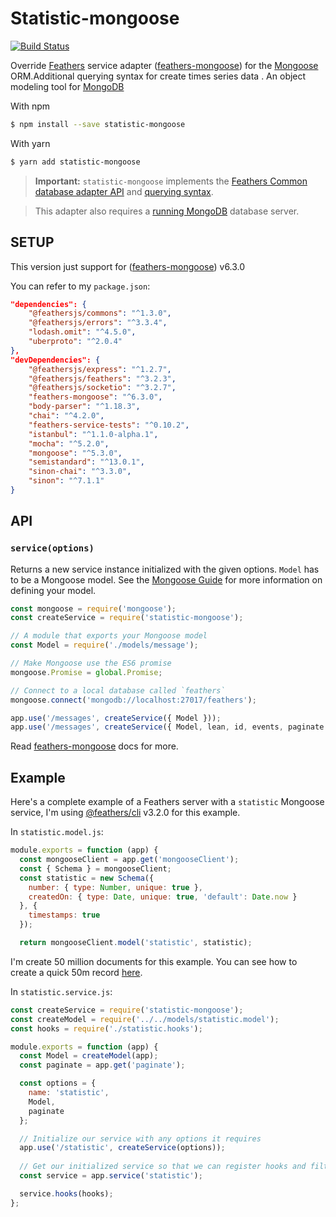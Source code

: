 # Statistic-mongoose

[![Build Status](https://travis-ci.org/feathersjs-ecosystem/feathers-mongoose.png?branch=master)](https://travis-ci.org/feathersjs-ecosystem/feathers-mongoose)

Override [Feathers](https://feathersjs.com) service adapter ([feathers-mongoose](https://github.com/feathersjs-ecosystem/feathers-mongoose)) for the [Mongoose](http://mongoosejs.com/) ORM.Additional querying syntax for create times series data . An object modeling tool for [MongoDB](https://www.mongodb.org/)

With npm
```bash
$ npm install --save statistic-mongoose
```

With yarn
```bash
$ yarn add statistic-mongoose
```

> __Important:__ `statistic-mongoose` implements the [Feathers Common database adapter API](https://docs.feathersjs.com/api/databases/common.html) and [querying syntax](https://docs.feathersjs.com/api/databases/querying.html).

> This adapter also requires a [running MongoDB](https://docs.mongodb.com/getting-started/shell/#) database server.


## SETUP

This version just support for ([feathers-mongoose](https://github.com/feathersjs-ecosystem/feathers-mongoose)) v6.3.0

You can refer to my `package.json`:

```json
"dependencies": {
    "@feathersjs/commons": "^1.3.0",
    "@feathersjs/errors": "^3.3.4",
    "lodash.omit": "^4.5.0",
    "uberproto": "^2.0.4"
},
"devDependencies": {
    "@feathersjs/express": "^1.2.7",
    "@feathersjs/feathers": "^3.2.3",
    "@feathersjs/socketio": "^3.2.7",
    "feathers-mongoose": "^6.3.0",
    "body-parser": "^1.18.3",
    "chai": "^4.2.0",
    "feathers-service-tests": "^0.10.2",
    "istanbul": "^1.1.0-alpha.1",
    "mocha": "^5.2.0",
    "mongoose": "^5.3.0",
    "semistandard": "^13.0.1",
    "sinon-chai": "^3.3.0",
    "sinon": "^7.1.1"
}
```

## API

### `service(options)`

Returns a new service instance initialized with the given options. `Model` has to be a Mongoose model. See the [Mongoose Guide](http://mongoosejs.com/docs/guide.html) for more information on defining your model.

```js
const mongoose = require('mongoose');
const createService = require('statistic-mongoose');

// A module that exports your Mongoose model
const Model = require('./models/message');

// Make Mongoose use the ES6 promise
mongoose.Promise = global.Promise;

// Connect to a local database called `feathers`
mongoose.connect('mongodb://localhost:27017/feathers');

app.use('/messages', createService({ Model }));
app.use('/messages', createService({ Model, lean, id, events, paginate }));
```

Read [feathers-mongoose](https://github.com/feathersjs-ecosystem/feathers-mongoose) docs for more. 

## Example

Here's a complete example of a Feathers server with a `statistic` Mongoose service, I'm using [@feathers/cli](https://github.com/feathersjs/cli) v3.2.0 for this example. 

In `statistic.model.js`: 

```js
module.exports = function (app) {
  const mongooseClient = app.get('mongooseClient');
  const { Schema } = mongooseClient;
  const statistic = new Schema({
    number: { type: Number, unique: true },
    createdOn: { type: Date, unique: true, 'default': Date.now }
  }, {
    timestamps: true
  });

  return mongooseClient.model('statistic', statistic);
```

I'm create 50 million documents for this example. You can see how to create a quick 50m record [here](https://vladmihalcea.com/mongodb-time-series-introducing-the-aggregation-framework/).

In `statistic.service.js`:

```js
const createService = require('statistic-mongoose');
const createModel = require('../../models/statistic.model');
const hooks = require('./statistic.hooks');

module.exports = function (app) {
  const Model = createModel(app);
  const paginate = app.get('paginate');

  const options = {
    name: 'statistic',
    Model,
    paginate
  };

  // Initialize our service with any options it requires
  app.use('/statistic', createService(options));
 
  // Get our initialized service so that we can register hooks and filters
  const service = app.service('statistic');

  service.hooks(hooks);
};
```





